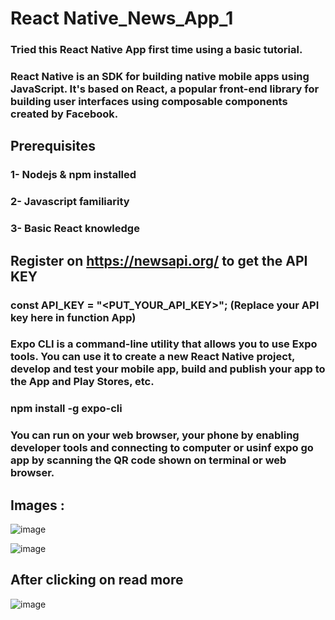 # React Native_News_App_1
### Tried this React Native App first time using a basic tutorial.
### React Native is an SDK for building native mobile apps using JavaScript. It's based on React, a popular front-end library for building user interfaces using composable components created by Facebook.

## Prerequisites
### 1- Nodejs & npm installed
### 2- Javascript familiarity
### 3- Basic React knowledge

## Register on https://newsapi.org/ to get the API KEY

### const API_KEY = "<PUT_YOUR_API_KEY>"; (Replace your API key here in function App)

### Expo CLI is a command-line utility that allows you to use Expo tools. You can use it to create a new React Native project, develop and test your mobile app, build and publish your app to the App and Play Stores, etc.
### npm install -g expo-cli

### You can run on your web browser, your phone by enabling developer tools and connecting to computer or usinf expo go app by scanning the QR code shown on terminal or web browser.

## Images :

![image](https://user-images.githubusercontent.com/58622363/126876239-e2936c27-2afe-4d95-9092-652b2c4704cf.png)

![image](https://user-images.githubusercontent.com/58622363/126876260-28ca33e2-fc55-4679-804b-91102c0d242b.png)

## After clicking on read more

![image](https://user-images.githubusercontent.com/58622363/126876284-8a7cda89-cdb6-4df5-8383-8c2d44134e89.png)



